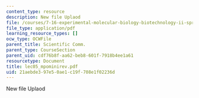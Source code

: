 ```yaml
---
content_type: resource
description: New file Uplaod
file: /courses/7-16-experimental-molecular-biology-biotechnology-ii-spring-2005/21aebde397e50ae1c19f708e1f02236d_lec05_mpominirev.pdf
file_type: application/pdf
learning_resource_types: []
ocw_type: OCWFile
parent_title: Scientific Comm.
parent_type: CourseSection
parent_uid: cdf76b8f-aa62-beb8-601f-7918b4ee1a61
resourcetype: Document
title: lec05_mpominirev.pdf
uid: 21aebde3-97e5-0ae1-c19f-708e1f02236d
---
```

New file Uplaod

